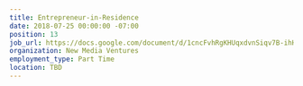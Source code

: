 ```yaml
---
title: Entrepreneur-in-Residence
date: 2018-07-25 00:00:00 -07:00
position: 13
job_url: https://docs.google.com/document/d/1cncFvhRgKHUqxdvnSiqv7B-ihHEQq0mr2zlrpmqnGqA/edit
organization: New Media Ventures
employment_type: Part Time
location: TBD
---
```


